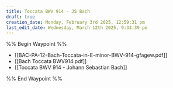 ```yaml
---
title: Toccata BWV 914 - JS Bach
draft: true
creation_date: Monday, February 3rd 2025, 12:59:31 pm
last_edit_date: Wednesday, March 12th 2025, 9:33:39 pm
---
```


%% Begin Waypoint %%

- [[BAC-PA-12-Bach-Toccata-in-E-minor-BWV-914-gfagew.pdf]]
- [[Bach Toccata BWV914.pdf]]
- [[Toccata BWV 914 - Johann Sebastian Bach]]

%% End Waypoint %%
